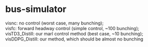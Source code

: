 # bus-simulator  
visnc: no control (worst case, many bunching);  
visfc: forward headway control (simple control, ~100 bunching);  
visTD3_Distill: our marl control method (best case, ~10 bunching);  
visDDPG_Distill: our method, which should be almost no bunching
